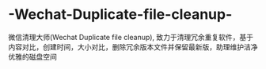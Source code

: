 # -Wechat-Duplicate-file-cleanup-
微信清理大师(Wechat Duplicate file cleanup), 致力于清理冗余重复软件，基于内容对比，创建时间，大小对比，删除冗余版本文件并保留最新版，助理维护洁净优雅的磁盘空间
